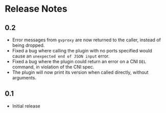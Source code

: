 # Release Notes

## 0.2
- Error messages from `gvproxy` are now returned to the caller, instead of being dropped.
- Fixed a bug where calling the plugin with no ports specified would cause an `unexpected end of JSON input` error.
- Fixed a bug where the plugin could return an error on a CNI `DEL` command, in violation of the CNI spec.
- The plugin will now print its version when called directly, without arguments.

## 0.1
- Initial release